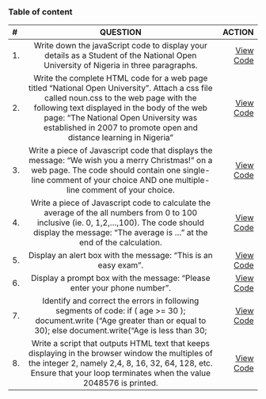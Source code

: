 ### Table of content
|  #   | QUESTION  |  ACTION  |
|  :-- | :------:                        |   ------:   |
|  1.  | Write down the javaScript code  to display your details as a Student of the National Open University of Nigeria in three paragraphs.  |  [View Code](./one.html)  |
|  2.  | Write the complete HTML code for a web page titled “National Open University”. Attach a css file called noun.css to the web page with the following text displayed in the body of the web page: “The National Open University was established in 2007 to promote open and distance learning in Nigeria”            |  [View Code](./two.html)  |
|  3.  | Write a piece of Javascript code that displays the message: “We wish you a merry Christmas!” on a web page. The code should contain one single-line comment of your choice AND one multiple-line comment of your choice.             |  [View Code](./three.html)  |
|  4.  | Write a piece of Javascript code to calculate the average of the all numbers from 0 to 100 inclusive (ie. 0, 1,2,…,100). The code should display the message: “The average is …” at the end of the calculation.            |  [View Code](./four.html)  |
|  5.  | Display an alert box with the message: “This is an easy exam”.             |  [View Code](./five.html)  |
|  6.  | Display a prompt box with the message: “Please enter your phone number”.                       |  [View Code](./six.html)  |
|  7.  | Identify and correct the errors in following segments of code: if ( age >= 30 ); document.write (“Age greater than or equal to 30); else document.write(“Age is less than 30;                       |  [View Code](./seven.html)  |
|  8.  | Write a script that outputs HTML text that keeps displaying in the browser window the multiples of the integer 2, namely 2,4, 8, 16, 32, 64, 128, etc. Ensure that your loop terminates when the value 2048576 is printed.                       |  [View Code](./eight.html)  |
